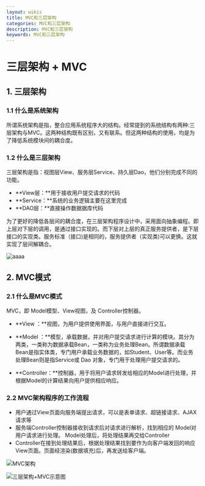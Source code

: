 ```yaml
---
layout: wikis
title: MVC和三层架构
categories: MVC和三层架构
description: MVC和三层架构
keywords: MVC和三层架构
---
```


# 三层架构 + MVC

##  1. 三层架构

### 1.1 什么是系统架构

所谓系统架构是指，整合应用系统程序大的结构。经常提到的系统结构有两种:三层架构与MVC。这两种结构既有区别，又有联系。但这两种结构的使用，均是为了降低系统模块间的耦合度。

### 1.2 什么是三层架构

三层架构是指：视图层View、服务层Service、持久层Dao，他们分别完成不同的功能。

- **View层：**用于接收用户提交请求的代码
- **Service：**系统的业务逻辑主要在这里完成
- **DAO层：**直接操作数据据库代码

为了更好的降低各层间的耦合度，在三层架构程序设计中，采用面向抽象编程。即上层对下层的调用，是通过接口实现的。而下层对上层的真正服务提供者，是下层接口的实现类。服务标准（接口)是相同的，服务提供者（实现类)可以更换。这就实现了层间解耦合。

![aaaa](https://i.loli.net/2021/01/08/6gAyJuEMCl4IXrV.png)





## 2. MVC模式

### 2.1 什么是MVC模式

MVC，即 Model模型、View视图，及 Controller控制器。

- **View ：**视图，为用户提供使用界面，与用户直接进行交互。

- **Model ：**模型，承载数据，并对用户提交请求进行计算的模块。其分为两类，一类称为数据承载Bean，一类称为业务处理Bean。所谓数据承载 Bean是指实体类，专门用户承载业务数据的，如Student、User等。而业务处理Bean则是指Service或 Dao 对象，专门用于处理用户提交请求的。
- **Controller：**控制器，用于将用户请求转发给相应的Model进行处理，并根据Model的计算结果向用户提供相应响应。

### 2.2 MVC架构程序的工作流程

- 用户通过View页面向服务端提出请求，可以是表单请求、超链接请求、AJAX请求等
- 服务端Controller控制器接收到请求后对请求进行解析，找到相应的 Model对用户请求进行处理。 Model处理后，将处理结果再交给Controller
- Controller在接到处理结果后，根据处理结果找到要作为向客户端发回的响应View页面。页面经渲染(数据填充)后，再发送给客户端。

![MVC架构](https://i.loli.net/2021/01/08/z4DZg78irVsGhCT.png)

![三层架构+MVC示意图](https://i.loli.net/2021/01/08/USJC47oIlnT1Ps9.png)